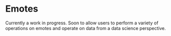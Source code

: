 # Emotes

Currently a work in progress. Soon to allow users to perform a variety of operations on emotes and operate on data from a data science perspective.
